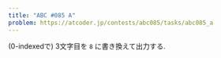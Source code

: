 ```yaml
---
title: "ABC #085 A"
problem: https://atcoder.jp/contests/abc085/tasks/abc085_a
---
```

(0-indexedで) 3文字目を `8` に書き換えて出力する.
